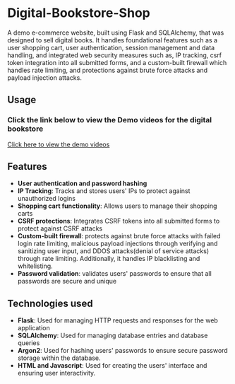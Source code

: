 # Digital-Bookstore-Shop
A demo e-commerce website, built using Flask and SQLAlchemy, that was designed to sell digital books. It handles foundational features such as a user shopping cart, user authentication, session management and data handling, and integrated web security measures such as, IP tracking, csrf token integration into all submitted forms, and a custom-built firewall which handles rate limiting, and protections against brute force attacks and payload injection attacks.
## Usage 

### Click the link below to view the Demo videos for the digital bookstore ###
[Click here to view the demo videos](https://drive.google.com/drive/folders/1tzoSzPOW6Vlq4D9VJZwics7ACSoyuMjc?usp=drive_link)




## Features
- **User authentication and password hashing**
- **IP Tracking**: Tracks and stores users' IPs to protect against unauthorized logins
- **Shopping cart functionality**: Allows users to manage their shopping carts
- **CSRF protections**: Integrates CSRF tokens into all submitted forms to protect against CSRF attacks
- **Custom-built firewall**: protects against brute force attacks with failed login rate limiting, malicious payload injections through verifying and sanitizing user input, and DDOS attacks(denial of service attacks) through rate limiting. Additionally, it handles IP blacklisting and whitelisting.
- **Password validation**: validates users' passwords to ensure that all passwords are secure and unique


## Technologies used

- **Flask**: Used for managing HTTP requests and responses for the web application
- **SQLAlchemy**: Used for managing database entries and database queries 
- **Argon2**: Used for hashing users' passwords to ensure secure password storage within the database.
- **HTML and Javascript**: Used for creating the users' interface and ensuring user interactivity.



  
  


  
